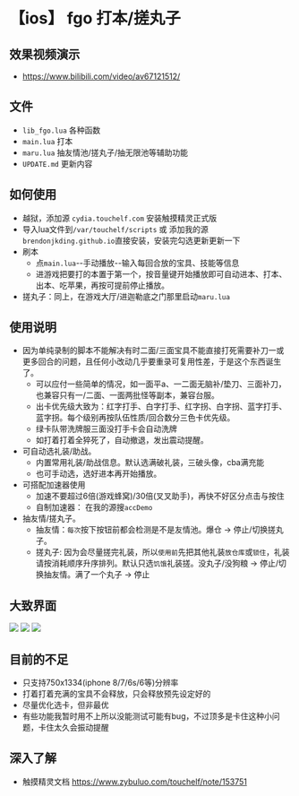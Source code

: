 # 【ios】 fgo 打本/搓丸子

## 效果视频演示
* https://www.bilibili.com/video/av67121512/
## 文件
* `lib_fgo.lua` 各种函数
* `main.lua` 打本
* `maru.lua` 抽友情池/搓丸子/抽无限池等辅助功能
* `UPDATE.md` 更新内容

## 如何使用
* 越狱，添加源 `cydia.touchelf.com` 安装触摸精灵正式版
* 导入lua文件到`/var/touchelf/scripts` 或 添加我的源`brendonjkding.github.io`直接安装，安装完勾选更新更新一下
* 刷本
  * 点`main.lua`--手动播放--输入每回合放的宝具、技能等信息
  * 进游戏把要打的本置于第一个，按音量键开始播放即可自动进本、打本、出本、吃苹果，再按可提前停止播放。
* 搓丸子：同上，在游戏大厅/进迦勒底之门那里启动`maru.lua`

## 使用说明
* 因为单纯录制的脚本不能解决有时二面/三面宝具不能直接打死需要补刀一或更多回合的问题，且任何小改动几乎要重录可复用性差，于是这个东西诞生了。
  * 可以应付一些简单的情况，如一面平a、一二面无脑补/垫刀、三面补刀，也兼容只有一/二面、一面两批怪等副本，兼容台服。
  * 出卡优先级大致为：红字打手、白字打手、红字拐、白字拐、蓝字打手、蓝字拐。每个级别再按队伍性质/回合数分三色卡优先级。
  * 绿卡队带洗牌服三面没打手卡会自动洗牌
  * 如打着打着全猝死了，自动撤退，发出震动提醒。
* 可自动选礼装/助战。
  * 内置常用礼装/助战信息。默认选满破礼装，三破头像，cba满充能
  * 也可手动选，选好进本再开始播放。
* 可搭配加速器使用
  * 加速不要超过6倍(游戏蜂窝)/30倍(叉叉助手)，再快不好区分点击与按住
  * 自制加速器： 在我的源搜`accDemo`
* 抽友情/搓丸子。
  * 抽友情：`每次`按下按钮前都会检测是不是友情池。爆仓 -> 停止/切换搓丸子。
  * 搓丸子: 因为会尽量搓完礼装，所以`使用前`先把其他礼装`放仓库`或`锁住`，礼装请按消耗顺序升序排列。默认只选`饥饿`礼装搓。没丸子/没狗粮 -> 停止/切换抽友情。满了一个丸子 -> 停止

## 大致界面
![](https://github.com/brendonjkding/fgo_lua_test/raw/master/pic/1.PNG) 
![](https://github.com/brendonjkding/fgo_lua_test/raw/master/pic/2.PNG) 
![](https://github.com/brendonjkding/fgo_lua_test/raw/master/pic/3.PNG) 

## 目前的不足
* 只支持750x1334(iphone 8/7/6s/6等)分辨率
* 打着打着充满的宝具不会释放，只会释放预先设定好的
* 尽量优化选卡，但非最优
* 有些功能我暂时用不上所以没能测试可能有bug，不过顶多是卡住这种小问题，卡住太久会振动提醒

## 深入了解
* 触摸精灵文档 https://www.zybuluo.com/touchelf/note/153751

